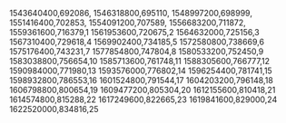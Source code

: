 1543640400,692086,
1546318800,695110,
1548997200,698999,
1551416400,702853,
1554091200,707589,
1556683200,711872,
1559361600,716379,1
1561953600,720675,2
1564632000,725156,3
1567310400,729618,4
1569902400,734185,5
1572580800,738669,6
1575176400,743231,7
1577854800,747804,8
1580533200,752450,9
1583038800,756654,10
1585713600,761748,11
1588305600,766777,12
1590984000,771980,13
1593576000,776802,14
1596254400,781741,15
1598932800,786553,16
1601524800,791544,17
1604203200,796148,18
1606798800,800654,19
1609477200,805304,20
1612155600,810418,21
1614574800,815288,22
1617249600,822665,23
1619841600,829000,24
1622520000,834816,25
